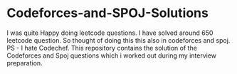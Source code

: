 # Codeforces-and-SPOJ-Solutions
I was quite Happy doing leetcode questions. I have solved around 650 leetcode question. So thought of doing this this also in codeforces and spoj. PS - I hate Codechef.
This repository contains the solution of the Codeforces and Spoj questions which i worked out during my interview preparation.
